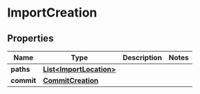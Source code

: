 

# ImportCreation


## Properties

| Name | Type | Description | Notes |
|------------ | ------------- | ------------- | -------------|
|**paths** | [**List&lt;ImportLocation&gt;**](ImportLocation.md) |  |  |
|**commit** | [**CommitCreation**](CommitCreation.md) |  |  |



